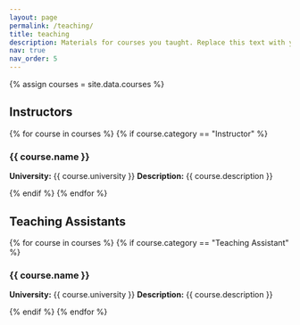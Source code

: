 ```yaml
---
layout: page
permalink: /teaching/
title: teaching
description: Materials for courses you taught. Replace this text with your description.
nav: true
nav_order: 5
---
```


{% assign courses = site.data.courses %}

## Instructors

{% for course in courses %}
{% if course.category == "Instructor" %}
### {{ course.name }}

**University:** {{ course.university }}
**Description:** {{ course.description }}

{% endif %}
{% endfor %}

## Teaching Assistants

{% for course in courses %}
{% if course.category == "Teaching Assistant" %}
### {{ course.name }}

**University:** {{ course.university }}
**Description:** {{ course.description }}

{% endif %}
{% endfor %}
